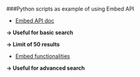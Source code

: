 ###Python scripts as example of using Embed API

* [Embed API doc](https://github.com/MastodonC/kixi.hecuba/blob/552e2fcfcb7aba46376ff743619334b410b26f5a/doc/api.md)

**-> Useful for basic search**

**-> Limit of 50 results**


* [Embed functionalities](https://github.com/MastodonC/kixi.hecuba/blob/master/doc/help/embed.md)

**-> Useful for advanced search**
